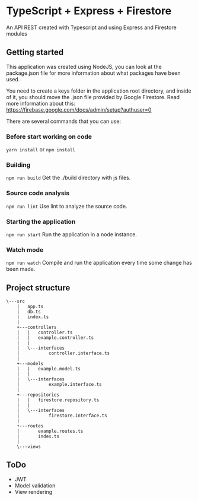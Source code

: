 # TypeScript + Express + Firestore
An API REST created with Typescript and using Express and Firestore modules

## Getting started
This application was created using NodeJS, you can look at the package.json file for more information about what packages have been used.

You need to create a keys folder in the application root directory, and inside of it, you should move the .json file provided by Google Firestore. Read more information about this: https://firebase.google.com/docs/admin/setup?authuser=0

There are several commands that you can use:

### Before start working on code
`yarn install` or `npm install`

### Building
`npm run build`
Get the ./build directory with js files.

### Source code analysis
`npm run lint`
Use lint to analyze the source code.

### Starting the application
`npm run start`
Run the application in a node instance.

### Watch mode
`npm run watch`
Compile and run the application every time some change has been made.

## Project structure
```
\---src
    |   app.ts
    |   db.ts
    |   index.ts
    |   
    +---controllers
    |   |   controller.ts
    |   |   example.controller.ts
    |   |   
    |   \---interfaces
    |           controller.interface.ts
    |           
    +---models
    |   |   example.model.ts
    |   |   
    |   \---interfaces
    |           example.interface.ts
    |           
    +---repositories
    |   |   firestore.repository.ts
    |   |   
    |   \---interfaces
    |           firestore.interface.ts
    |           
    +---routes
    |       example.routes.ts
    |       index.ts
    |       
    \---views

```

## ToDo
- JWT
- Model validation
- View rendering